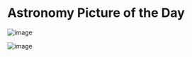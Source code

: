 # Astronomy Picture of the Day 


![image](https://user-images.githubusercontent.com/109871891/207989719-44ae4fa8-ebf4-49cc-b7ef-c67aae5d7994.png)

![image](https://user-images.githubusercontent.com/109871891/208156852-637dcba2-9896-49cc-9da3-699335f29749.png)

